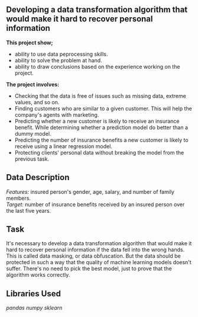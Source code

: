 ## Developing a data transformation algorithm that would make it hard to recover personal information

**This project show;**
- ability to use data peprocessing skills.
- ability to solve the problem at hand.
- ability to draw conclusions based on the experience working on the project.

**The project involves:**
- Checking that the data is free of issues such as missing data, extreme values, and so on.
- Finding customers who are similar to a given customer. This will help the company's agents with marketing.
- Predicting whether a new customer is likely to receive an insurance benefit. While determining whether a prediction model do better than a dummy model.
- Predicting the number of insurance benefits a new customer is likely to receive using a linear regression model.
- Protecting clients' personal data without breaking the model from the previous task.

## Data Description
*Features:* insured person's gender, age, salary, and number of family members.\
*Target:* number of insurance benefits received by an insured person over the last five years.

## Task
It's necessary to develop a data transformation algorithm that would make it hard to recover personal information if the data fell into the wrong hands. This is called data masking, or data obfuscation. But the data should be protected in such a way that the quality of machine learning models doesn't suffer. There's no need to pick the best model, just to prove that the algorithm works correctly.

## Libraries Used
_pandas numpy sklearn_
